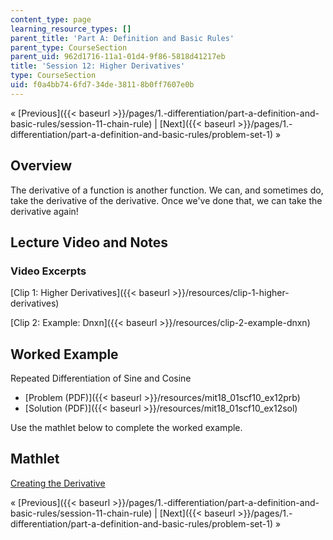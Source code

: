 ```yaml
---
content_type: page
learning_resource_types: []
parent_title: 'Part A: Definition and Basic Rules'
parent_type: CourseSection
parent_uid: 962d1716-11a1-01d4-9f86-5818d41217eb
title: 'Session 12: Higher Derivatives'
type: CourseSection
uid: f0a4bb74-6fd7-34de-3811-8b0ff7607e0b
---
```


« [Previous]({{< baseurl >}}/pages/1.-differentiation/part-a-definition-and-basic-rules/session-11-chain-rule) | [Next]({{< baseurl >}}/pages/1.-differentiation/part-a-definition-and-basic-rules/problem-set-1) »

Overview
--------

The derivative of a function is another function. We can, and sometimes do, take the derivative of the derivative. Once we've done that, we can take the derivative again!

Lecture Video and Notes
-----------------------

### Video Excerpts

[Clip 1: Higher Derivatives]({{< baseurl >}}/resources/clip-1-higher-derivatives)

[Clip 2: Example: Dnxn]({{< baseurl >}}/resources/clip-2-example-dnxn)

Worked Example
--------------

Repeated Differentiation of Sine and Cosine

*   [Problem (PDF)]({{< baseurl >}}/resources/mit18_01scf10_ex12prb)
*   [Solution (PDF)]({{< baseurl >}}/resources/mit18_01scf10_ex12sol)

Use the mathlet below to complete the worked example.

Mathlet
-------

[Creating the Derivative](/ans7870/18/18.01SC/f10/mathlets/creatingDerivative.html "Open in a new window.")

« [Previous]({{< baseurl >}}/pages/1.-differentiation/part-a-definition-and-basic-rules/session-11-chain-rule) | [Next]({{< baseurl >}}/pages/1.-differentiation/part-a-definition-and-basic-rules/problem-set-1) »